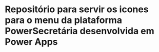 
# Repositório para servir os icones para o menu da plataforma PowerSecretária desenvolvida em Power Apps
